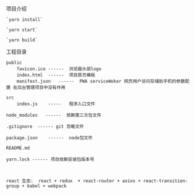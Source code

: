 项目介绍

    `yarn install`

    `yarn start`

    `yarn build`

工程目录

    public
        favicon.ico ------  浏览器头部logo
        index.html  ------  项目首页模板
        manifest.json   ------  PWA serviceWoker 网页用户访问存储到手机的参数配置 在后台管理项目中没有作用

    src
        index.js    -----   程序入口文件

    node_modules   ------  依赖第三方包文件

    .gitignore  ------ git 忽略文件

    package.json    ------  node包文件

    README.md

    yarn.lock ------ 项目依赖安装包版本号



    react 生态:  react + redux  + react-router + axios + react-transition-group + babel + webpack
